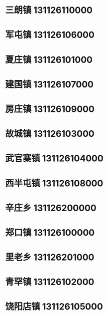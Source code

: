 # 三朗镇 131126110000
# 军屯镇 131126106000
# 夏庄镇 131126101000
# 建国镇 131126107000
# 房庄镇 131126109000
# 故城镇 131126103000
# 武官寨镇 131126104000
# 西半屯镇 131126108000
# 辛庄乡 131126200000
# 郑口镇 131126100000
# 里老乡 131126201000
# 青罕镇 131126102000
# 饶阳店镇 131126105000
